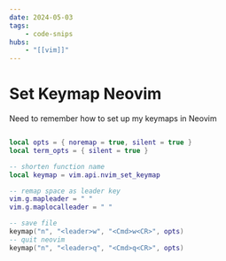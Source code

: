 ```yaml
---
date: 2024-05-03
tags:
    - code-snips
hubs:
    - "[[vim]]"
---
```

#  Set Keymap Neovim

Need to remember how to set up my keymaps in Neovim

```lua

local opts = { noremap = true, silent = true }
local term_opts = { silent = true }

-- shorten function name
local keymap = vim.api.nvim_set_keymap

-- remap space as leader key
vim.g.mapleader = " "
vim.g.maplocalleader = " "

-- save file
keymap("n", "<leader>w", "<Cmd>w<CR>", opts)
-- quit neovim
keymap("n", "<leader>q", "<Cmd>q<CR>", opts)
```

